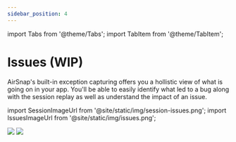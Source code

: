 ```yaml
---
sidebar_position: 4
---
```


import Tabs from '@theme/Tabs';
import TabItem from '@theme/TabItem';

# Issues (WIP)

AirSnap's built-in exception capturing offers you a hollistic view of what is going on in your app. You'll be able to easily identify what led to a bug along with the session replay as well as understand the impact of an issue.

import SessionImageUrl from '@site/static/img/session-issues.png';
import IssuesImageUrl from '@site/static/img/issues.png';

<img src={SessionImageUrl} />
<img src={IssuesImageUrl} />
